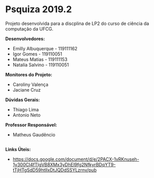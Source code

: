 ﻿# Psquiza 2019.2

Projeto desenvolvida para a discplina de LP2 do curso de ciência da computação da UFCG.

**Desenvolvedores:**

 - Emilly Albuquerque - 119111162
 - Igor Gomes - 119110051
 - Mateus Matias - 119111153
 - Natalía Salvino - 119110051

**Monitores do Projeto:**

 - Caroliny Valença
 - Jaciane Cruz

**Dúvidas Gerais:**

 - Thiago Lima
 - Antonio Neto

 **Professor Responsável:**
 
 - Matheus Gaudêncio
## 
**Links Úteis:**

 - https://docs.google.com/document/d/e/2PACX-1vRKnuseh-1y300CI4fTlgVB8XMx3yDhEl9fg2NfkyrBDqYT9-tTjHTgSdD59htIIxDtJQDdSSYLzrnv/pub
##
